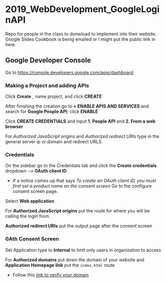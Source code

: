 # 2019_WebDevelopment_GoogleLoginAPI
Repo for people in the class to donwload to implement into their website. Google Slides Cookbook is being emailed or I might put the
public link in here. <br>


## Google Developer Console 
  Go to https://console.developers.google.com/apis/dashboard
  
 ### Making a Project and adding APIs
  
  Click **Create** , name project, and click **CREATE**
  
  After finishing the creation go to **+ ENABLE APIS AND SERVICES** and search for **Google People API**; click **ENABLE**
  
  Click **CREATE CREDENTIALS** and input **1. People API** and **2. From a web browser** 
  
  For *Authorized JavaScript origins* and *Authorized redirect URIs* type in the general server ip or domain and redirect URLS.
  
  
  ### Credentials
 
  On the sidebar go to the Credentials tab and click the **Create credentials** dropdown --> **0Auth client ID**
 
  * If a notice comes up that says _To create an OAuth client ID, you must first set a product name on the consent screen_ Go to the  configure consent screen page.

  Select **Web application**  

  For **Authorized JavaScript origins** put the route for where you will be calling the login from.

  **Authorized redirect URIs** put the output page after the consent screen

  ### 0Ath Consent Screen

  Set Application type to **Internal** to limit only users in organization to access
  
  For **Authorized domains** put down the domain of your website and **Application Homepage link** put the `index.html` route
  
  * Follow this [link to verify your domain](https://search.google.com/search-console/welcome)

  




 
  

